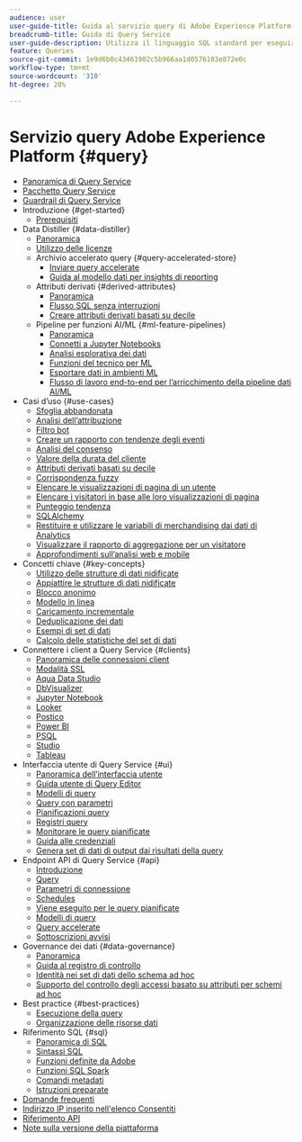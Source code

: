 ```yaml
---
audience: user
user-guide-title: Guida al servizio query di Adobe Experience Platform
breadcrumb-title: Guida di Query Service
user-guide-description: Utilizza il linguaggio SQL standard per eseguire query sui dati nel data lake in Experience Platform.
feature: Queries
source-git-commit: 1e9d6b0c43461902c5b966aa1d0576103e872e0c
workflow-type: tm+mt
source-wordcount: '310'
ht-degree: 20%

---
```



# Servizio query Adobe Experience Platform {#query}

- [Panoramica di Query Service](home.md)
- [Pacchetto Query Service](packaging.md)
- [Guardrail di Query Service](guardrails.md)
- Introduzione {#get-started}
   - [Prerequisiti](get-started/prerequisites.md)
- Data Distiller {#data-distiller}
   - [Panoramica](data-distiller/overview.md)
   - [Utilizzo delle licenze](data-distiller/license-usage.md)
   - Archivio accelerato query {#query-accelerated-store}
      - [Inviare query accelerate](data-distiller/query-accelerated-store/send-accelerated-queries.md)
      - [Guida al modello dati per insights di reporting](data-distiller/query-accelerated-store/reporting-insights-data-model.md)
   - Attributi derivati {#derived-attributes}
      - [Panoramica](data-distiller/derived-attributes/overview.md)
      - [Flusso SQL senza interruzioni](data-distiller/derived-attributes/seamless-sql-flow.md)
      - [Creare attributi derivati basati su decile](data-distiller/derived-attributes/decile-based-derived-attributes.md)
   - Pipeline per funzioni AI/ML {#ml-feature-pipelines}
      - [Panoramica](data-distiller/ml-feature-pipelines/overview.md)
      - [Connetti a Jupyter Notebooks](data-distiller/ml-feature-pipelines/establish-connection.md)
      - [Analisi esplorativa dei dati](data-distiller/ml-feature-pipelines/exploratory-analysis.md)
      - [Funzioni del tecnico per ML](data-distiller/ml-feature-pipelines/feature-engineering.md)
      - [Esportare dati in ambienti ML](data-distiller/ml-feature-pipelines/export-data.md)
      - [Flusso di lavoro end-to-end per l’arricchimento della pipeline dati AI/ML](data-distiller/ml-feature-pipelines/end-to-end-notebook-workflow.md)
- Casi d’uso {#use-cases}
   - [Sfoglia abbandonata](use-cases/abandoned-browse.md)
   - [Analisi dell’attribuzione](use-cases/attribution-analysis.md)
   - [Filtro bot](use-cases/bot-filtering.md)
   - [Creare un rapporto con tendenze degli eventi](use-cases/trended-report-of-events.md)
   - [Analisi del consenso](use-cases/consent-analysis.md)
   - [Valore della durata del cliente](use-cases/customer-lifetime-value.md)
   - [Attributi derivati basati su decile](use-cases/deciles-use-case.md)
   - [Corrispondenza fuzzy](use-cases/fuzzy-match.md)
   - [Elencare le visualizzazioni di pagina di un utente](use-cases/list-visitor-sessions.md)
   - [Elencare i visitatori in base alle loro visualizzazioni di pagina](use-cases/visitors-by-number-of-page-views.md)
   - [Punteggio tendenza](use-cases/propensity-score.md)
   - [SQLAlchemy](use-cases/sqlalchemy.md)
   - [Restituire e utilizzare le variabili di merchandising dai dati di Analytics](use-cases/merchandising-variables.md)
   - [Visualizzare il rapporto di aggregazione per un visitatore](use-cases/roll-up-report-of-a-visitor.md)
   - [Approfondimenti sull’analisi web e mobile](use-cases/analytics-insights.md)
- Concetti chiave {#key-concepts}
   - [Utilizzo delle strutture di dati nidificate](key-concepts/nested-data-structures.md)
   - [Appiattire le strutture di dati nidificate](key-concepts/flatten-nested-data.md)
   - [Blocco anonimo](key-concepts/anonymous-block.md)
   - [Modello in linea](key-concepts/inline-templates.md)
   - [Caricamento incrementale](key-concepts/incremental-load.md)
   - [Deduplicazione dei dati](key-concepts/deduplication.md)
   - [Esempi di set di dati](key-concepts/dataset-samples.md)
   - [Calcolo delle statistiche del set di dati](key-concepts/dataset-statistics.md)
- Connettere i client a Query Service {#clients}
   - [Panoramica delle connessioni client](clients/overview.md)
   - [Modalità SSL](./clients/ssl-modes.md)
   - [Aqua Data Studio](clients/aqua-data-studio.md)
   - [DbVisualizer](./clients/dbvisulaizer.md)
   - [Jupyter Notebook](clients//jupyter-notebook.md)
   - [Looker](clients/looker.md)
   - [Postico](clients/postico.md)
   - [Power BI](clients/power-bi.md)
   - [PSQL](clients/psql.md)
   - [Studio](clients/rstudio.md)
   - [Tableau](clients/tableau.md)
- Interfaccia utente di Query Service {#ui}
   - [Panoramica dell’interfaccia utente](ui/overview.md)
   - [Guida utente di Query Editor](ui/user-guide.md)
   - [Modelli di query](ui/query-templates.md)
   - [Query con parametri](ui/parameterized-queries.md)
   - [Pianificazioni query](ui/query-schedules.md)
   - [Registri query](ui/query-logs.md)
   - [Monitorare le query pianificate](ui/monitor-queries.md)
   - [Guida alle credenziali](ui/credentials.md)
   - [Genera set di dati di output dai risultati della query](ui/create-datasets.md)
- Endpoint API di Query Service {#api}
   - [Introduzione](api/getting-started.md)
   - [Query](api/queries.md)
   - [Parametri di connessione](api/connection-parameters.md)
   - [Schedules](api/scheduled-queries.md)
   - [Viene eseguito per le query pianificate](api/runs-scheduled-queries.md)
   - [Modelli di query](api/query-templates.md)
   - [Query accelerate](api/accelerated-queries.md)
   - [Sottoscrizioni avvisi](api/alert-subscriptions.md)
- Governance dei dati {#data-governance}
   - [Panoramica](data-governance/overview.md)
   - [Guida al registro di controllo](data-governance/audit-log-guide.md)
   - [Identità nei set di dati dello schema ad hoc](data-governance/ad-hoc-schema-identities.md)
   - [Supporto del controllo degli accessi basato su attributi per schemi ad hoc](./data-governance/ad-hoc-schema-labels.md)
- Best practice {#best-practices}
   - [Esecuzione della query](best-practices/writing-queries.md)
   - [Organizzazione delle risorse dati](./best-practices/organize-data-assets.md)
- Riferimento SQL {#sql}
   - [Panoramica di SQL](sql/overview.md)
   - [Sintassi SQL](sql/syntax.md)
   - [Funzioni definite da Adobe](sql/adobe-defined-functions.md)
   - [Funzioni SQL Spark](sql/spark-sql-functions.md)
   - [Comandi metadati](sql/metadata.md)
   - [Istruzioni preparate](sql/prepared-statements.md)
- [Domande frequenti](troubleshooting-guide.md)
- [Indirizzo IP inserito nell&#39;elenco Consentiti](ip-address-allowlist.md)
- [Riferimento API](https://www.adobe.io/experience-platform-apis/references/query-service/)
- [Note sulla versione della piattaforma](https://www.adobe.com/go/platform-release-notes-it)
